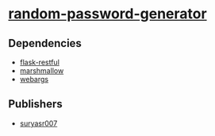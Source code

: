 # [random-password-generator](https://pypi.org/project/random-password-generator)

## Dependencies
- [flask-restful](packages/f/flask-restful.md)
- [marshmallow](packages/m/marshmallow.md)
- [webargs](packages/w/webargs.md)



## Publishers
- [suryasr007](https://pypi.org/user/suryasr007)

